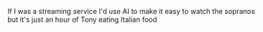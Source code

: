 If I was a streaming service I'd use AI to make it easy to watch the sopranos but it's just an hour of Tony eating Italian food

